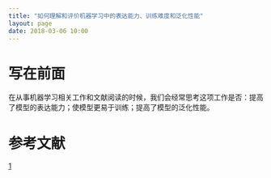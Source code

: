 ```yaml
---
title: "如何理解和评价机器学习中的表达能力、训练难度和泛化性能"
layout: page
date: 2018-03-06 10:00
---
```


# 写在前面
在从事机器学习相关工作和文献阅读的时候，我们会经常思考这项工作是否：提高了模型的表达能力；使模型更易于训练；提高了模型的泛化性能。


# 参考文献
[1](https://zixun.html5.qq.com/coolread/article?ch=003801&tabId=0&tagId=0&docId=7383859507658950018&showAttach=1&url=http%3A%2F%2Fkuaibao%2Eqq%2Ecom%2Fs%2F20180305B1JA5P00&dataSrc=135&showDate=1&extenddata=%26dataSrc%3D135%26queryId%3D1520291720579%26sGrayPlatFormModelId%3D10301%23100481%26sModelId%3D10301%23100481%26sStrategyId%3D1%3A37%26subjectId%3D12309%26zimeitiId%3DMzIwOTA1MDAyNA%3D%3D&pid=1&data_type=1&ctrid=1&sc_id=1wDo8lC)